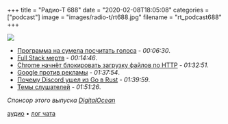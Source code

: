 +++
title = "Радио-Т 688"
date = "2020-02-08T18:05:08"
categories = ["podcast"]
image = "images/radio-t/rt688.jpg"
filename = "rt_podcast688"
+++

![](https://radio-t.com/images/radio-t/rt688.jpg)

- [Программа на сумела посчитать голоса](https://gizmodo.com/buggy-iowa-caucus-app-is-buggy-security-experts-say-1841480581) - *00:06:30*.
- [Full Stack мертв](https://medium.com/better-programming/2020-001-full-stack-pronounced-dead-355d7f78e733) - *00:14:46*.
- [Chrome начнёт блокировать загрузку файлов по HTTP](http://www.opennet.ru/opennews/art.shtml?num=52329) - *01:32:51*.
- [Google против рекламы](https://www.tomsguide.com/news/google-promises-to-make-video-ads-on-chrome-way-less-annoying) - *01:37:54*.
- [Почему Discord ушел из Go в Rust](https://blog.discordapp.com/why-discord-is-switching-from-go-to-rust-a190bbca2b1f?gi=db06ca518908) - *01:39:59*.
- [Темы слушателей](https://radio-t.com/p/2020/02/04/prep-688/) - *01:51:26*.

*Спонсор этого выпуска [DigitalOcean](https://do.co/radiot)*


[аудио](https://cdn.radio-t.com/rt_podcast688.mp3) • [лог чата](https://chat.radio-t.com/logs/radio-t-688.html)
<audio src="https://cdn.radio-t.com/rt_podcast688.mp3" preload="none"></audio>
